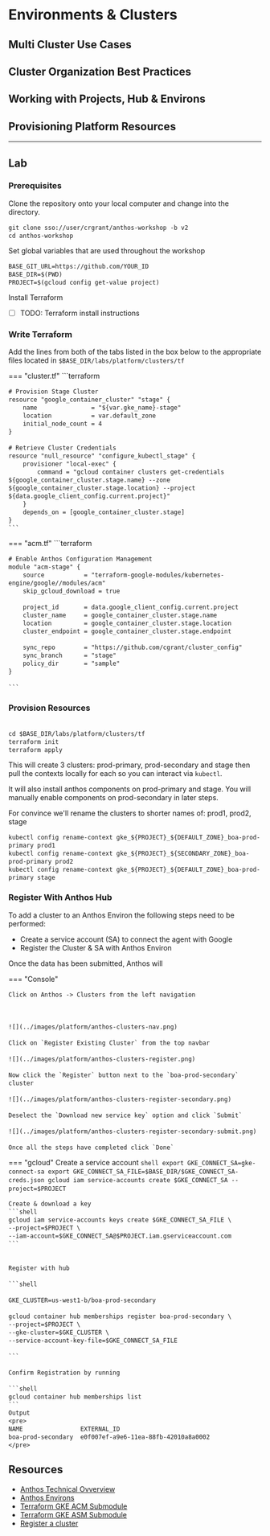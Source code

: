 # Environments & Clusters

## Multi Cluster Use Cases

## Cluster Organization Best Practices

## Working with Projects, Hub & Environs

## Provisioning Platform Resources

---

## Lab

### Prerequisites

Clone the repository onto your local computer and change into the directory.

```shell
git clone sso://user/crgrant/anthos-workshop -b v2
cd anthos-workshop
```

Set global variables that are used throughout the workshop

```shell
BASE_GIT_URL=https://github.com/YOUR_ID
BASE_DIR=$(PWD)
PROJECT=$(gcloud config get-value project)
```
 
Install Terraform

- [ ] TODO: Terraform install instructions


### Write Terraform 

Add the lines from both of the tabs listed in the box below to the appropriate files located in `$BASE_DIR/labs/platform/clusters/tf`

=== "cluster.tf"
    ```terraform

    # Provision Stage Cluster
    resource "google_container_cluster" "stage" {
        name               = "${var.gke_name}-stage"
        location           = var.default_zone
        initial_node_count = 4
    }
    
    # Retrieve Cluster Credentials
    resource "null_resource" "configure_kubectl_stage" {
        provisioner "local-exec" {
            command = "gcloud container clusters get-credentials ${google_container_cluster.stage.name} --zone ${google_container_cluster.stage.location} --project ${data.google_client_config.current.project}"
        }
        depends_on = [google_container_cluster.stage]
    }
    ```

=== "acm.tf"
    ```terraform

    # Enable Anthos Configuration Management
    module "acm-stage" {
        source           = "terraform-google-modules/kubernetes-engine/google//modules/acm"
        skip_gcloud_download = true

        project_id       = data.google_client_config.current.project
        cluster_name     = google_container_cluster.stage.name
        location         = google_container_cluster.stage.location
        cluster_endpoint = google_container_cluster.stage.endpoint

        sync_repo        = "https://github.com/cgrant/cluster_config"
        sync_branch      = "stage"
        policy_dir       = "sample"
    }

    ```


### Provision Resources

```shell

cd $BASE_DIR/labs/platform/clusters/tf
terraform init
terraform apply

```
This will create 3 clusters: prod-primary, prod-secondary and stage then pull the contexts locally for each so you can interact via `kubectl`. 

It will also install anthos components on prod-primary and stage. You will manually enable components on prod-secondary in later steps. 

For convince we'll rename the clusters to shorter names of: prod1, prod2, stage

```shell
kubectl config rename-context gke_${PROJECT}_${DEFAULT_ZONE}_boa-prod-primary prod1
kubectl config rename-context gke_${PROJECT}_${SECONDARY_ZONE}_boa-prod-primary prod2
kubectl config rename-context gke_${PROJECT}_${DEFAULT_ZONE}_boa-prod-primary stage
```




### Register With Anthos Hub

To add a cluster to an Anthos Environ the following steps need to be performed:

- Create a service account (SA) to connect the agent with Google
- Register the Cluster & SA with Anthos Environ

Once the data has been submitted, Anthos will


=== "Console"
    


    Click on Anthos -> Clusters from the left navigation



    ![](../images/platform/anthos-clusters-nav.png)

    Click on `Register Existing Cluster` from the top navbar

    ![](../images/platform/anthos-clusters-register.png)

    Now click the `Register` button next to the `boa-prod-secondary` cluster

    ![](../images/platform/anthos-clusters-register-secondary.png)
    
    Deselect the `Download new service key` option and click `Submit`

    ![](../images/platform/anthos-clusters-register-secondary-submit.png)

    Once all the steps have completed click `Done`



=== "gcloud"
    Create a service account
    ```shell
    export GKE_CONNECT_SA=gke-connect-sa
    export GKE_CONNECT_SA_FILE=$BASE_DIR/$GKE_CONNECT_SA-creds.json
    gcloud iam service-accounts create $GKE_CONNECT_SA --project=$PROJECT
    ```

    Create & download a key
    ```shell
    gcloud iam service-accounts keys create $GKE_CONNECT_SA_FILE \
    --project=$PROJECT \
    --iam-account=$GKE_CONNECT_SA@$PROJECT.iam.gserviceaccount.com 
    ```


    Register with hub

    ```shell
   
    GKE_CLUSTER=us-west1-b/boa-prod-secondary

    gcloud container hub memberships register boa-prod-secondary \
    --project=$PROJECT \
    --gke-cluster=$GKE_CLUSTER \
    --service-account-key-file=$GKE_CONNECT_SA_FILE

    ```

    Confirm Registration by running

    ```shell
    gcloud container hub memberships list
    ```
    Output
    <pre>
    NAME                EXTERNAL_ID
    boa-prod-secondary  e0f007ef-a9e6-11ea-88fb-42010a8a0002
    </pre>




## Resources

- [Anthos Technical Ovverview](https://cloud.google.com/anthos/docs/concepts/overview)
- [Anthos Environs](https://cloud.google.com/anthos/multicluster-management/environs)
- [Terraform GKE ACM Submodule](https://registry.terraform.io/modules/terraform-google-modules/kubernetes-engine/google/8.1.0/submodules/acm)
- [Terraform GKE ASM Submodule](https://github.com/terraform-google-modules/terraform-google-kubernetes-engine/tree/add-asm-module/modules/asm)
- [Register a cluster](https://cloud.google.com/anthos/multicluster-management/connect/registering-a-cluster)

